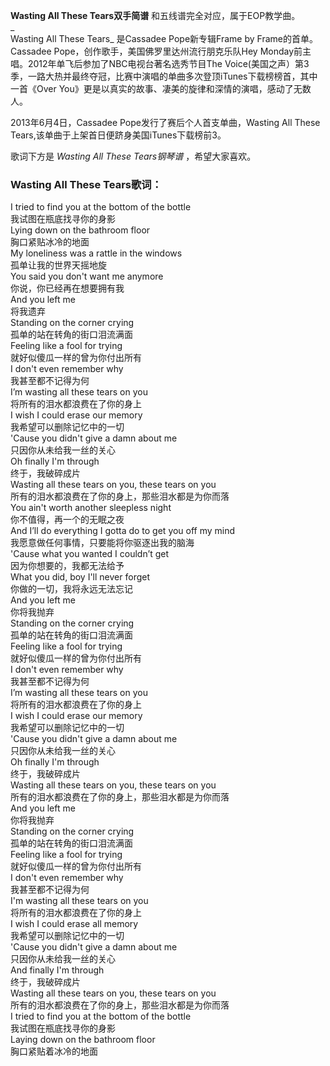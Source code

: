 

**Wasting All These Tears双手简谱** 和五线谱完全对应，属于EOP教学曲。  
_  
Wasting All These Tears_ 是Cassadee Pope新专辑Frame by Frame的首单。Cassadee
Pope，创作歌手，美国佛罗里达州流行朋克乐队Hey Monday前主唱。2012年单飞后参加了NBC电视台著名选秀节目The
Voice(美国之声）第3季，一路大热并最终夺冠，比赛中演唱的单曲多次登顶iTunes下载榜榜首，其中一首《Over
You》更是以真实的故事、凄美的旋律和深情的演唱，感动了无数人。  
  
2013年6月4日，Cassadee Pope发行了赛后个人首支单曲，Wasting All These
Tears,该单曲于上架首日便跻身美国iTunes下载榜前3。  
  
歌词下方是 _Wasting All These Tears钢琴谱_ ，希望大家喜欢。

### Wasting All These Tears歌词：

I tried to find you at the bottom of the bottle  
我试图在瓶底找寻你的身影  
Lying down on the bathroom floor  
胸口紧贴冰冷的地面  
My loneliness was a rattle in the windows  
孤单让我的世界天摇地旋  
You said you don't want me anymore  
你说，你已经再在想要拥有我  
And you left me  
将我遗弃  
Standing on the corner crying  
孤单的站在转角的街口泪流满面  
Feeling like a fool for trying  
就好似傻瓜一样的曾为你付出所有  
I don't even remember why  
我甚至都不记得为何  
I’m wasting all these tears on you  
将所有的泪水都浪费在了你的身上  
I wish I could erase our memory  
我希望可以删除记忆中的一切  
'Cause you didn't give a damn about me  
只因你从未给我一丝的关心  
Oh finally I'm through  
终于，我破碎成片  
Wasting all these tears on you, these tears on you  
所有的泪水都浪费在了你的身上，那些泪水都是为你而落  
You ain't worth another sleepless night  
你不值得，再一个的无眠之夜  
And I’ll do everything I gotta do to get you off my mind  
我愿意做任何事情，只要能将你驱逐出我的脑海  
'Cause what you wanted I couldn’t get  
因为你想要的，我都无法给予  
What you did, boy I'll never forget  
你做的一切，我将永远无法忘记  
And you left me  
你将我抛弃  
Standing on the corner crying  
孤单的站在转角的街口泪流满面  
Feeling like a fool for trying  
就好似傻瓜一样的曾为你付出所有  
I don't even remember why  
我甚至都不记得为何  
I’m wasting all these tears on you  
将所有的泪水都浪费在了你的身上  
I wish I could erase our memory  
我希望可以删除记忆中的一切  
'Cause you didn't give a damn about me  
只因你从未给我一丝的关心  
Oh finally I'm through  
终于，我破碎成片  
Wasting all these tears on you, these tears on you  
所有的泪水都浪费在了你的身上，那些泪水都是为你而落  
And you left me  
你将我抛弃  
Standing on the corner crying  
孤单的站在转角的街口泪流满面  
Feeling like a fool for trying  
就好似傻瓜一样的曾为你付出所有  
I don't even remember why  
我甚至都不记得为何  
I'm wasting all these tears on you  
将所有的泪水都浪费在了你的身上  
I wish I could erase all memory  
我希望可以删除记忆中的一切  
'Cause you didn't give a damn about me  
只因你从未给我一丝的关心  
And finally I'm through  
终于，我破碎成片  
Wasting all these tears on you, these tears on you  
所有的泪水都浪费在了你的身上，那些泪水都是为你而落  
I tried to find you at the bottom of the bottle  
我试图在瓶底找寻你的身影  
Laying down on the bathroom floor  
胸口紧贴着冰冷的地面

